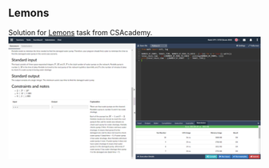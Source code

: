 Lemons
-
Solution for [Lemons](https://csacademy.com/ieeextreme-practice/task/lemons/) task from CSAcademy.
![](https://github.com/jochman/CompetitionProgramming/raw/master/IEEE/Lemons/Lemons.png)
